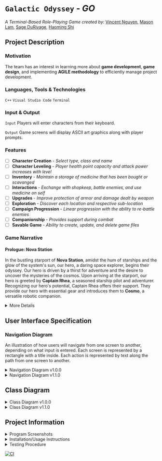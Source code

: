 
# `Galactic Odyssey` *- GO*

*A Terminal-Based Role-Playing Game created by:* 
[Vincent Nguyen](https://github.com/Spudtle), [Mason Lam](https://github.com/masonlam154), [Sage DuRivage](https://github.com/sagedurivage), [Haoming Shi](https://github.com/BillyBiano)

## Project Description

### Motivation

The team has an interest in learning more about **game development**, **game design**, and implementing **AGILE methodology** to efficiently manage project development.

### Languages, Tools & Technologies

`C++`
`Visual Studio Code`
`Terminal`

### Input & Output

`Input` Players will enter characters from their keyboard.

`Output` Game screens will display ASCII art graphics along with player prompts.

### Features
- [ ] **Character Creation** - *Select type, class and name*
- [ ] **Character Leveling** - *Player health point capacity and attack power increases with level*
- [ ] **Inventory** - *Maintain a storage of medicine that has been bought or scavanged*
- [ ] **Interactions** - *Exchange with shopkeep, battle enemies, and use medicine on self*
- [ ] **Upgrades** - *Improve protection of armor and damage dealt by weapon*
- [ ] **Exploration** - *Discover each location and respective sub-location*
- [ ] **Campaign Progression** - *Linear progression with the ability to re-battle enemies*
- [ ] **Companionship** - *Provides support during combat*
- [ ] **Savable Game** - *Ability to create, update, and delete game files*

### Game Narrative

#### Prologue: Nova Station

In the bustling starport of **Nova Station**, amidst the hum of starships and the glow of the system's sun, our hero, a daring space explorer, begins their odyssey. Our hero is driven by a thirst for adventure and the desire to uncover the mysteries of the cosmos.
Upon arriving at the starport, our hero is greeted by **Captain Rhea**, a seasoned starship pilot and adventurer. Recognizing our hero's potential, Captain Rhea offers their support. They provide our hero with essential gear and introduces them to **Cosmo**, a versatile robotic companion.

<details>
  <summary>More Details</summary>

In Nova Station, Captain Rhea offers gear upgrades, companion maintenance services, and medicine for a price:
- Upgrade space armor & weapon
- Repair Cosmo the robot
- Receive medicine to regain health points

#### Location 1: Asteroid Belt

The **Asteroid Belt** is a chaotic and dangerous region of space, filled with floating rocks and debris. Hidden within the asteroid field are valuable resources and ancient relics. Our hero and Cosmo must navigate through the treacherous terrain, avoiding collisions and battling hostile forces to uncover the secrets hidden among the asteroids.

- **Sub-location 1a: Mining Outpost**
  - **Enemy:** Rogue Drone - *Repurposed mining robot, armed with lasers*
- **Sub-location 1b: Crystalline Cave**
  - **Enemy:** Crystal Spider - *Native creature with a venomous bite*
- **Sub-location 1c: Derelict Station**
  - **Mini Boss 1:** Space Pirate - *Ruthless scavenger, armed to the teeth*

#### Location 2: Celestial Nebula

The **Celestial Nebula** is a mesmerizing and mysterious region, filled with swirling clouds of gas and cosmic phenomena. Within its depths lie hidden wonders and dangers beyond comprehension. Our hero and Cosmo must brave the celestial storms and navigate through the nebula's shifting mists to uncover its secrets and confront its guardians.

- **Sub-location 2a: Nebula Core**
  - **Enemy:** Nebula Guardian - *Energy being, capable of manipulating nebula energy*
- **Sub-location 2b: Stellar Den**
  - **Enemy:** Nebula Beast - *Creature born of nebula energy with sharp claws*
- **Sub-location 2c: Lost Wreckage**
  - **Mini Boss 2:** Nebula Phantom - *Spectral entity, haunting hosts into psychosis*

#### Location 3: Void Nexus

The **Void Nexus** is the heart of the universe, a place of immense power and unfathomable mysteries. Its vastness is beyond comprehension, and its secrets are guarded by cosmic forces beyond mortal understanding. Our hero and Cosmo must journey to the core, confronting cosmic threats and transcending the boundaries of space and time to uncover the ultimate truth of the universe.

- **Sub-location 3a: Celestial Citadel**
  - **Final Boss:** Cosmic Overlord - *Ancient entity, wielder of cosmic energy*

#### Epilogue: Legacy Among the Stars
Having defeated the Cosmic Overlord and unraveled the mysteries of the Void Nexus, our hero and Cosmo return to Nova Station as heroes. Captain Rhea welcomes them back, proud of their achievements. The universe is vast and full of wonders, and our hero's journey has only just begun, with countless stars and galaxies waiting to be explored.

</details>

## User Interface Specification

### Navigation Diagram

An illustration of how users will navigate from one screen to another, depending on what input is entered. Each screen is represented by a rectangle with a title inside. Each action is represented by text along the path from one screen to another.

<details>
  <summary>Navigation Diagram v1.0.0</summary>

  ![rpg_userNavigationDiagram](https://github.com/cs100/final-project-vnguy397-mlam059-sduri001/assets/166184344/75c95fc8-746c-48ef-955e-1e0278e58829)

  ### Screen Layout

  ![rpg_screens](https://github.com/cs100/final-project-vnguy397-mlam059-sduri001/assets/166184344/6215902f-6326-40ff-9214-e4e20c41c6d7)

</details>

<details>
  <summary>Navigation Diagram v1.1.0</summary>

  #### Updates

  File saving functionality has been withdrawn to prioritize development of essential functionality--feature methods still included in class diagram as placeholders. The inventory screen is consolidated to the in-game menu alongside other character stats, as the only consumable items are currency and medicine.

  ![userNavigationDiagram_update](https://github.com/cs100/final-project-vnguy397-mlam059-sduri001/assets/166184344/20606ca2-56a8-46f1-8927-e44419ac37c9)
  
  ### Screen Layout

  ![screens_update](https://github.com/cs100/final-project-vnguy397-mlam059-sduri001/assets/166184344/a24b04e7-f907-42ed-bc33-bf2fcb4ee456)

</details>

## Class Diagram

<details>
  <summary>Class Diagram v1.0.0</summary>
  
  ####
  
  The Character class serves as the base for the Player and the Companion, which contains the attributes related to STATs (power, health, protection, item, etc.), the methods used for player actions (travel, attack, etc.), and is composed of Location to track where they are at any time. 
  A player can track EXP, select an enemy to attack, and makes use of the GameManager class to manage their game via save, delete, and load.
  Medicine, weapons, and armor classes are derived from the Item class, in which Item objects are stored in the Shop and Inventory.
  The Enemey class is composed of an item, which will be dropped at random upon defeat.
  The Location class is used to store information for each location consisting of name, tasks, and if it has been discovered.
  Each task pertains to a specific location and has their own condition of completion, which is checked by the complete() method.
  
  ![rpg_classDiagram](https://github.com/cs100/final-project-vnguy397-mlam059-sduri001/assets/166184344/f2c83fec-4208-4bd5-980c-9e8e626c497c)

</details>

<details>
  <summary>Class Diagram v1.1.0</summary>

  #### Updates
  
  Classes Task, Inventory, Item, Potion and Player were removed. An Entity class was added to interface for the Character, Enemy and Companion classes. The Character and Enemy classes are interfaces for the 3 character and enemy type classes, respectively. The GameManager class’s association to the Character class was updated to a dependency on the Entity interface, and a dependency was also included on the added Print and Map classes. The Print class is also dependent on the Map class, which is a composition of the Location class. An enumeration LocationType class was added to the Location class. An Equipment class was added to interface for the Weapon and Armor classes.
  
  #### SOLID Design Principles
  
  `Single-Responsibility` - The Print class is only responsible for displaying pre-defined strings in the form of text files to the console, and nothing else. Otherwise, this functionality would have been implemented within the GameManager class, convoluting its purpose.

  `Open-Closed` - Instead of defining how the GameManager class interacts with each Character, Companion and Enemy class the compatibility is just defined for the Entity interface, which can be expanded to interface for additional entities if needed. This update also reduced some, potentially redundant, load on the GameManager class.

  `Interface Segregation` - Each entity of the Entity interface only inherit usable methods, and entity-specific functionality is defined separately. Once a user selects which character type to play as the program is not forced to implement more than just that type class. This segregation maintains cleaner, more organized code and optimizes program performance by eliminating redundant implementation.
  
  ![classDiagram_update](https://github.com/cs100/final-project-vnguy397-mlam059-sduri001/assets/166184344/2aec65c0-425e-43a6-bb8f-2fc244a5ac54)

</details>

## Project Information

<details>
  <summary>Program Screenshots</summary>

  ![screens_ss](https://github.com/cs100/final-project-vnguy397-mlam059-sduri001/assets/166184344/29ebc528-74c4-42a8-9b4a-b745c1688a6b)

</details>

<details>
  <summary>Installation/Usage Instructions</summary>

  1. Clone this repository. Copy the repository URL and paste it into the command line.
  
  `git clone https://github.com/cs100/final-project-vnguy397-mlam059-sduri001.git`
  
  2. Change directory to the project folder. Use the `cd` command to change directory to the project folder.
  
  `cd <project folder>`
  
  3. Run the project 

</details>

<details>
  <summary>Testing Procedure</summary>

  1. Our approach was to implement unit tests for each class, using lcov and gcov to ensure complete code coverage and building test executables with make. We also are using Github Actions to support the Continuous Integration of our project.
  
  2. Each team member is responsible for the unit testing of the classes they're developing, respectively.
  
  3. We tested our program with unit tests for each class function. 

</details>

[![CI](https://github.com/cs100/final-project-vnguy397-mlam059-sduri001/actions/workflows/main.yaml/badge.svg?branch=master)](https://github.com/cs100/final-project-vnguy397-mlam059-sduri001/actions/workflows/main.yaml)

